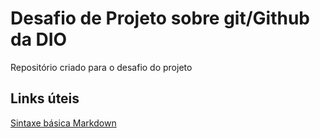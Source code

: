 # Desafio de Projeto sobre git/Github da DIO
Repositório criado para o desafio do projeto

## Links úteis
[Sintaxe básica Markdown](https://www.markdownguide.org/basic-syntax/) 
